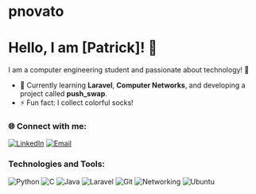 # pnovato  
# Hello, I am [Patrick]! 👋  
I am a computer engineering student and passionate about technology! 🚀  

- 🌱 Currently learning **Laravel**, **Computer Networks**, and developing a project called **push_swap**.  
- ⚡ Fun fact: I collect colorful socks!  

### 🌐 Connect with me:  
[![LinkedIn](https://img.shields.io/badge/-LinkedIn-blue?style=flat-square&logo=LinkedIn&logoColor=white)](https://www.linkedin.com/in/patrick-novato-da-silva-86830615b/)  [![Email](https://img.shields.io/badge/-Email-red?style=flat-square&logo=Gmail&logoColor=white)](mailto:ptrcknovato@gmail.com)  

### Technologies and Tools:  
![Python](https://img.shields.io/badge/-Python-3776AB?style=flat-square&logo=python&logoColor=white)  ![C](https://img.shields.io/badge/-C-A8B9CC?style=flat-square&logo=c&logoColor=white)  ![Java](https://img.shields.io/badge/-Java-007396?style=flat-square&logo=java&logoColor=white)  ![Laravel](https://img.shields.io/badge/-Laravel-FF2D20?style=flat-square&logo=laravel&logoColor=white)  ![Git](https://img.shields.io/badge/-Git-F05032?style=flat-square&logo=git&logoColor=white) ![Networking](https://img.shields.io/badge/-Networking-4682B4?style=flat-square&logo=network&logoColor=white)  ![Ubuntu](https://img.shields.io/badge/-Ubuntu-E95420?style=flat-square&logo=ubuntu&logoColor=white)

